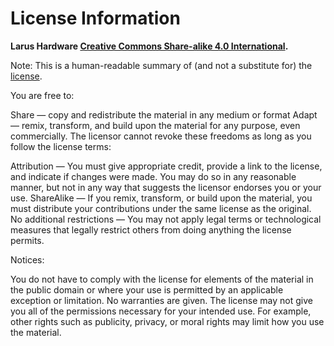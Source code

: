 License Information
==========================

**Larus Hardware [Creative Commons Share-alike 4.0 International](http://creativecommons.org/licenses/by-sa/4.0/).**

Note: This is a human-readable summary of (and not a substitute for) the [license](http://creativecommons.org/licenses/by-sa/4.0/legalcode).

You are free to:

Share — copy and redistribute the material in any medium or format 
Adapt — remix, transform, and build upon the material
for any purpose, even commercially. 
The licensor cannot revoke these freedoms as long as you follow the license terms:

Attribution — You must give appropriate credit, provide a link to the license, and indicate if changes were made. You may do so in any reasonable manner, but not in any way that suggests the licensor endorses you or your use.
ShareAlike — If you remix, transform, or build upon the material, you must distribute your contributions under the same license as the original. 
No additional restrictions — You may not apply legal terms or technological measures that legally restrict others from doing anything the license permits.


Notices:

You do not have to comply with the license for elements of the material in the public domain or where your use is permitted by an applicable exception or limitation. 
No warranties are given. The license may not give you all of the permissions necessary for your intended use. For example, other rights such as publicity, privacy, or moral rights may limit how you use the material.
